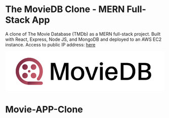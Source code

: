 # The MovieDB Clone - MERN Full-Stack App

A clone of The Movie Database (TMDb) as a MERN full-stack project. Built with React, Express, Node JS, and MongoDB and deployed to an AWS EC2 instance.
Access to public IP address: <a href="http://3.15.163.250/"> here</a>

<p align="center">
<img src="UI/default.png">
</p>

# Movie-APP-Clone
